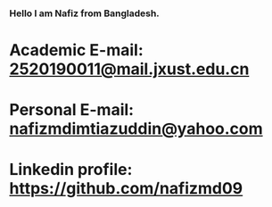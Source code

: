 ### Hello I am Nafiz from Bangladesh.
# Academic E-mail: 2520190011@mail.jxust.edu.cn
# Personal E-mail: nafizmdimtiazuddin@yahoo.com
# Linkedin profile: https://github.com/nafizmd09

<!--
**nafizmd09/nafizmd09** is a ✨ _special_ ✨ repository because its `README.md` (this file) appears on your GitHub profile.

Here are some ideas to get you started:

- 🔭 I’m currently working on ...
- 🌱 I’m currently learning ...
- 👯 I’m looking to collaborate on ...
- 🤔 I’m looking for help with ...
- 💬 Ask me about ...
- 📫 How to reach me: ...
- 😄 Pronouns: ...
- ⚡ Fun fact: ...
-->

